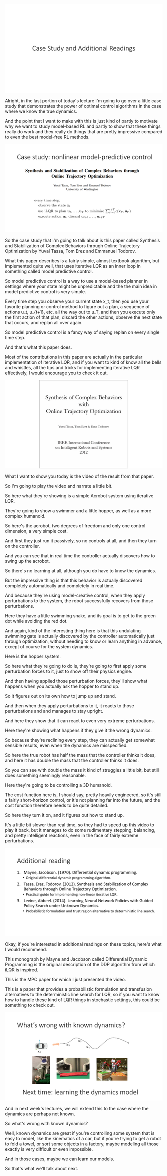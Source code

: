 ![10_42](images/lec_10_42.png)

Alright, in the last portion of today's lecture I'm going to go over a little case study that demonstrates the power of optimal control algorithms in the case where we know the true dynamics.

And the point that I want to make with this is just kind of partly to motivate why we want to study model-based RL and partly to show that these things really do work and they really do things that are pretty impressive compared to even the best model-free RL methods.

![10_43](images/lec_10_43.png)

So the case study that I'm going to talk about is this paper called Synthesis and Stabilization of Complex Behaviors through Online Trajectory Optimization by Yuval Tassa, Tom Erez and Emmanuel Todorov.

What this paper describes is a fairly simple, almost textbook algorithm, but implemented quite well, that uses iterative LQR as an inner loop in something called model predictive control.

So model predictive control is a way to use a model-based planner in settings  where your state might be unpredictable and the the main idea in model predictive control is very simple.

Every time step you observe your current state x_t, then you use your favorite planning or control method to figure out a plan, a sequence of actions u_t, u_{t+1}, etc. all the way out to u_T, and then you execute only the first action of that plan, discard the other actions, observe the next state that occurs, and replan all over again.

So model predictive control is a fancy way of saying replan on every single time step.

And that's what this paper does.

Most of the contributions in this paper are actually in the particular implementation of iterative LQR, and if you want to kind of know all the bells and whistles, all the tips and tricks for implementing iterative LQR effectively, I would encourage you to check it out.

![10_44](images/lec_10_44.png)

What I want to show you today is the video of the result from that paper.

So I'm going to play the video and narrate a little bit.

So here what they're showing is a simple Acrobot system using iterative LQR.

They're going to show a swimmer and a little hopper, as well as a more complex humanoid.

So here's the acrobot, two degrees of freedom and only one control dimension, a very simple cost.

And first they just run it passively, so no controls at all, and then they turn on the controller.

And you can see that in real time the controller actually discovers how to swing up the acrobot.

So there's no learning at all, although you do have to know the dynamics.

But the impressive thing is that this behavior is actually discovered completely automatically and completely in real time.

And because they're using model-creative control, when they apply perturbations to the system, the robot successfully recovers from those perturbations.

Here they have a little swimming snake, and its goal is to get to the green dot while avoiding the red dot.

And again, kind of the interesting thing here is that this undulating swimming gate is actually discovered by the controller automatically just through optimization, without needing to know or learn anything in advance, except of course for the system dynamics.

Here is the hopper system.

So here what they're going to do is, they're going to first apply some perturbation forces to it, just to show off their physics engine.

And then having applied those perturbation forces, they'll show what happens when you actually ask the hopper to stand up.

So it figures out on its own how to jump up and stand.

And then when they apply perturbations to it, it reacts to those perturbations and and manages to stay upright.

And here they show that it can react to even very extreme perturbations.

Here they're showing what happens if they give it the wrong dynamics.

So because they're reclining every step, they can actually get somewhat sensible results, even when the dynamics are misspecified.

So here the true robot has half the mass that the controller thinks it does, and here it has double the mass that the controller thinks it does.

So you can see with double the mass it kind of struggles a little bit, but still does something seemingly reasonable.

Here they're going to be controlling a 3D humanoid.

The cost function here is, I should say, pretty heavily engineered, so it's still a fairly short-horizon control, or it's not planning far into the future, and the cost function therefore needs to be quite detailed.

So here they turn it on, and it figures out how to stand up.

It's a little bit slower than real time, so they had to speed up this video to play it back, but it manages to do some rudimentary stepping, balancing, and pretty intelligent reactions, even in the face of fairly extreme perturbations.

![10_45](images/lec_10_45.png)

Okay, if you're interested in additional readings on these topics, here's what I would recommend.

This monograph by Mayne and Jacobson called Differential Dynamic Programming is the original description of the DDP algorithm from which iLQR is inspired.

This is the MPC paper for which I just presented the video.

This is a paper that provides a probabilistic formulation and transfusion alternatives to the deterministic line search for LQR, so if you want to know how to handle these kind of LQR things in stochastic settings, this could be something to check out.

![10_46](images/lec_10_46.png)

And in next week's lectures, we will extend this to the case where the dynamics are perhaps not known.

So what's wrong with known dynamics?

Well, known dynamics are great if you're controlling some system that is easy to model, like the kinematics of a car, but if you're trying to get a robot to fold a towel, or sort some objects in a factory, maybe modeling all those exactly is very difficult or even impossible.

And in those cases, maybe we can learn our models.

So that's what we'll talk about next.

